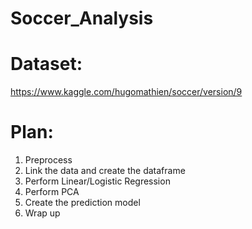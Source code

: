 # Soccer_Analysis

# Dataset:

https://www.kaggle.com/hugomathien/soccer/version/9 

# Plan:

1. Preprocess
2. Link the data and create the dataframe
3. Perform Linear/Logistic Regression
4. Perform PCA
5. Create the prediction model
6. Wrap up
